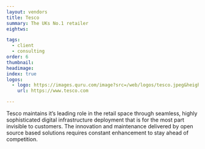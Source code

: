 ```yaml
---
layout: vendors
title: Tesco
summary: The UKs No.1 retailer
eightws:

tags:
  - client
  - consulting
order: 6
thumbnail:
headimage:
index: true
logos:
  - logo: https://images.quru.com/image?src=/web/logos/tesco.jpeg&height=100
    url: https://www.tesco.com

---
```


Tesco maintains it’s leading role in the retail space through seamless, highly sophisticated digital infrastructure deployment that is for the most part invisible to customers. The innovation and maintenance delivered by open source based solutions requires constant enhancement to stay ahead of competition.
